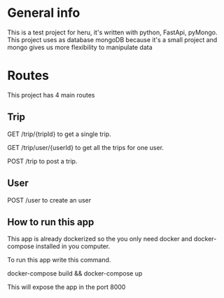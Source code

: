 # General info

This is a test project for heru, it's written with python, FastApi, pyMongo.
This project uses as database mongoDB because it's a small project and mongo gives us more flexibility to manipulate data

# Routes

This project has 4 main routes

## Trip

GET /trip/{tripId} to get a single trip.

GET /trip/user/{userId} to get all the trips for one user.

POST /trip to post a trip.

## User

POST /user to create an user

## How to run this app

This app is already dockerized so the you only need docker and docker-compose installed in you computer.

To run this app write this command.

docker-compose build && docker-compose up

This will expose the app in the port 8000
  
